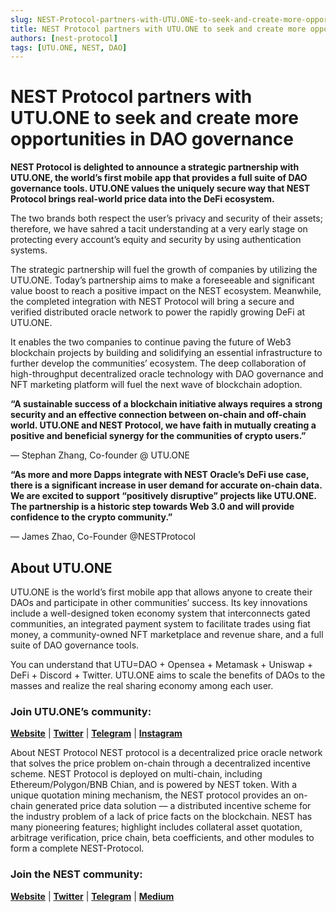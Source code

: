```yaml
---
slug: NEST-Protocol-partners-with-UTU.ONE-to-seek-and-create-more-opportunities-in-DAO-governance
title: NEST Protocol partners with UTU.ONE to seek and create more opportunities in DAO governance
authors: [nest-protocol]
tags: [UTU.ONE, NEST, DAO]
---
```


# NEST Protocol partners with UTU.ONE to seek and create more opportunities in DAO governance

**NEST Protocol is delighted to announce a strategic partnership with UTU.ONE, the world’s first mobile app that provides a full suite of DAO governance tools. UTU.ONE values the uniquely secure way that NEST Protocol brings real-world price data into the DeFi ecosystem.**

The two brands both respect the user’s privacy and security of their assets; therefore, we have sahred a tacit understanding at a very early stage on protecting every account’s equity and security by using authentication systems.

The strategic partnership will fuel the growth of companies by utilizing the UTU.ONE. Today’s partnership aims to make a foreseeable and significant value boost to reach a positive impact on the NEST ecosystem. Meanwhile, the completed integration with NEST Protocol will bring a secure and verified distributed oracle network to power the rapidly growing DeFi at UTU.ONE.

It enables the two companies to continue paving the future of Web3 blockchain projects by building and solidifying an essential infrastructure to further develop the communities’ ecosystem. The deep collaboration of high-throughput decentralized oracle technology with DAO governance and NFT marketing platform will fuel the next wave of blockchain adoption.

**“A sustainable success of a blockchain initiative always requires a strong security and an effective connection between on-chain and off-chain world. UTU.ONE and NEST Protocol, we have faith in mutually creating a positive and beneficial synergy for the communities of crypto users.”**

— Stephan Zhang, Co-founder @ UTU.ONE

**“As more and more Dapps integrate with NEST Oracle’s DeFi use case, there is a significant increase in user demand for accurate on-chain data. We are excited to support “positively disruptive” projects like UTU.ONE. The partnership is a historic step towards Web 3.0 and will provide confidence to the crypto community.”**

— James Zhao, Co-Founder @NESTProtocol

## About UTU.ONE

UTU.ONE is the world’s first mobile app that allows anyone to create their DAOs and participate in other communities’ success. Its key innovations include a well-designed token economy system that interconnects gated communities, an integrated payment system to facilitate trades using fiat money, a community-owned NFT marketplace and revenue share, and a full suite of DAO governance tools.

You can understand that UTU=DAO + Opensea + Metamask + Uniswap + DeFi + Discord + Twitter. UTU.ONE aims to scale the benefits of DAOs to the masses and realize the real sharing economy among each user.

### Join UTU.ONE’s community:

[**Website**](https://utu.one/) | [**Twitter**](https://mobile.twitter.com/utu_one) | [**Telegram**](https://t.me/UTUDAO) | [**Instagram**](https://www.instagram.com/utu.one/)

About NEST Protocol
NEST protocol is a decentralized price oracle network that solves the price problem on-chain through a decentralized incentive scheme. NEST Protocol is deployed on multi-chain, including Ethereum/Polygon/BNB Chian, and is powered by NEST token. With a unique quotation mining mechanism, the NEST protocol provides an on-chain generated price data solution — a distributed incentive scheme for the industry problem of a lack of price facts on the blockchain. NEST has many pioneering features; highlight includes collateral asset quotation, arbitrage verification, price chain, beta coefficients, and other modules to form a complete NEST-Protocol.

### Join the NEST community:

[**Website**](https://nestprotocol.org/) | [**Twitter**](https://twitter.com/nest_protocol) | [**Telegram**](https://t.me/nest_chat) | [**Medium**](https://nest-protocol-82041.medium.com/)